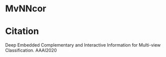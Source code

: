 # MvNNcor

# Citation
Deep Embedded Complementary and Interactive Information for Multi-view Classification. AAAI2020

